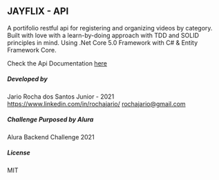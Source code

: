 ## JAYFLIX - API
A portifolio restful api for registering and organizing videos by category.
Built with love with a learn-by-doing approach with TDD and SOLID principles in mind.
Using .Net Core 5.0 Framework with C# & Entity Framework Core.

Check the Api Documentation [here](https://jayflix-api.herokuapp.com/swagger/index.html)

##### Developed by
Jario Rocha dos Santos Junior - 2021 
https://www.linkedin.com/in/rochajario/
rochajario@gmail.com

##### Challenge Purposed by Alura
Alura Backend Challenge 2021

##### License
MIT
